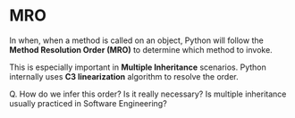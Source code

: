 # MRO

In when, when a method is called on an object, Python will follow the **Method Resolution Order (MRO)** to determine
which method to invoke. 

This is especially important in **Multiple Inheritance** scenarios. Python internally uses **C3 linearization**
algorithm to resolve the order.

Q. How do we infer this order? Is it really necessary? Is multiple inheritance usually practiced in Software Engineering?

